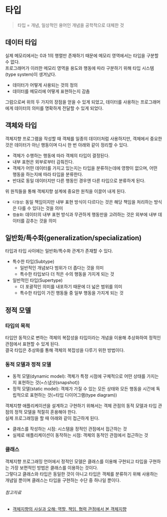 # 타입

> 타입 = 개념, 일상적인 용어인 개념을 공학적으로 대체한 것

## 데이터 타입

실제 메모리에서는 0과 1의 행렬만 존재하기 때문에 메모리 영역에서는 타입을 구분할 수 없다.  
프로그래머가 이러한 메모리 영역을 용도와 행동에 따라 구분하기 위해 타입 시스템(type system)이 생겨났다.

- 데이터가 어떻게 사용되는 것의 정의
- 데이터를 메모리에 어떻게 표현하는지 감춤

그럼으로써 위의 두 가지의 장점을 얻을 수 있게 되었고, 데이터를 사용하는 프로그래머에게 데이터의 의미를 명확하게 전달할 수 있게 되었다.

## 객체와 타입

객체지향 프로그램을 작성할 때 객체를 일종의 데이터처럼 사용하지만, 객체에서 중요한 것은 데이터가 아닌 행동이며 다시 한 번 아래와 같이 정리할 수 있다.

- 객체가 수행하는 행동에 따라 객체의 타입이 결정된다.
- 내부 표현은 외부로부터 감춰진다.
- 객체가 어떤 데이터를 가지고 있는지는 타입을 분류하는데에 영향이 없으며, 어떤 행동을 하는지에 따라 타입을 분류한다.
- 반대로 동일 데이터지만 다른 행동인 경우엔 다른 타입으로 분류하게 된다.

위 원칙들을 통해 객체지향 설계에 중요한 원칙을 이끌어 내게 된다.

- `다형성`: 동일 책임이지만 내부 표현 방식이 다르다는 것은 해당 책임을 처리하는 방식은 다를 수 있다는 것을 의미
- `캡슐화`: 데이터의 내부 표현 방식과 무관하게 행동만을 고려하는 것은 외부에 내부 데이터를 감추는 것을 의미

## 일반화/특수화(generalization/specialization)

타입과 타입 사이에는 일반화/특수화 관계가 존재할 수 있다.

- 특수한 타입(Subtype)
    - 일반적인 개념보다 범위가 더 좁다는 것을 의미
    - 특수한 타입보다 더 적은 수의 행동을 가지게 되는 것
- 일반적인 타입(Supertype)
    - 더 포괄적인 의미를 내포하기 때문에 더 넓은 범위를 의미
    - 특수한 타입이 가진 행동들 중 일부 행동을 가지게 되는 것

## 정적 모델

### 타입의 목적

타입안 동적으로 변하는 객체의 복잡성을 타입이라는 개념을 이용해 추상화하여 정적인 관점에서 표현할 수 있게 된다.  
결국 타입은 추상화를 통해 객체의 복잡성을 다루기 위한 방법이다.

### 동적 모델과 정적 모델

- 동적 모델(dynamic model): 객체가 특정 시점에 구체적으로 어떤 상태를 가지는지 표현하는 것(=스냅샷(snapshot))
- 정적 모델(static model): 객체가 가질 수 있는 모든 상태와 모든 행동을 시간에 독립적으로 표현하는 것(=타입 다이어그램(type diagram))

객체지향 애플리케이션을 설계하고 구현하기 위해서는 객체 관점의 동적 모델과 타입 관점의 정적 모델을 적절히 혼용해야 한다.  
실제 프로그래밍을 할 때 아래와 같이 접근하게 된다.

- 클래스를 작성하는 시점: 시스템을 정적인 관점에서 접근하는 것
- 실제로 애플리케이션이 동작하는 시점: 객체의 동적인 관점에서 접근하는 것

### 클래스

객체지향 프로그래밍 언어에서 정적인 모델은 클래스를 이용해 구현되고 타입을 구현하는 가장 보편적인 방법은 클래스를 이용하는 것이다.  
그렇다고 클래스와 타입은 동일한 것이 아니고 타입은 객체를 분류하기 위해 사용하는 개념일 뿐이며 클래스는 타입을 구현하는 수단 중 하나일 뿐이다.

###### 참고자료

- [객체지향의 사실과 오해: 역할, 책임, 협력 관점에서 본 객체지향](https://www.nl.go.kr/seoji/contents/S80100000000.do?schM=intgr_detail_view_isbn&page=1&pageUnit=10&schType=simple&schStr=객체지향의+사실&isbn=9788998139766&cipId=200539082%2C4626710)